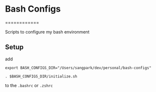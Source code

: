 # Bash Configs
============

Scripts to configure my bash environment


## Setup

add 
```
export BASH_CONFIGS_DIR="/Users/sangpark/dev/personal/bash-configs"

. $BASH_CONFIGS_DIR/initialize.sh
```
to the `.bashrc` or `.zshrc`